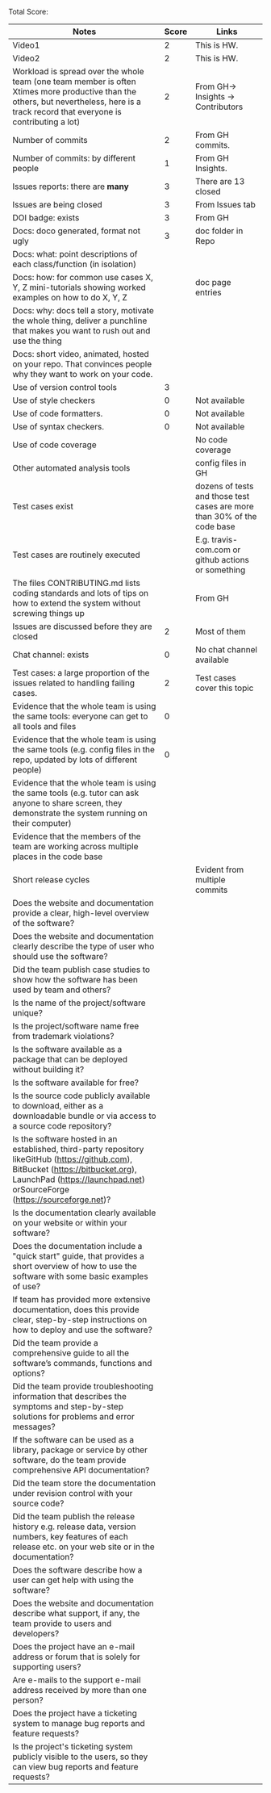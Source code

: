 Total Score:

| Notes                                                                                                                                                                                                           | Score | Links                                                                   |
| --------------------------------------------------------------------------------------------------------------------------------------------------------------------------------------------------------------- | ----- | ----------------------------------------------------------------------- |
| Video1                                                                                                                                                                                                          | 2     | This is HW.                                                             |
| Video2                                                                                                                                                                                                          | 2     | This is HW.                                                             |
| Workload is spread over the whole team (one team member is often Xtimes more productive than the others, but nevertheless, here is a track record that everyone is contributing a lot)                          | 2     | From GH-> Insights -> Contributors                                      |
| Number of commits                                                                                                                                                                                               |    2   | From GH commits.                                                        |
| Number of commits: by different people                                                                                                                                                                          |1| From GH Insights.                                                       |
| Issues reports: there are **many**                                                                                                                                                                              |    3   | There are 13 closed                                                          |
| Issues are being closed                                                                                                                                                                                         |   3    | From Issues tab                                                      |
| DOI badge: exists                                                                                                                                                                                               |   3    | From GH                                                                 |
| Docs: doco generated, format not ugly                                                                                                                                                                           |   3    | doc folder in Repo                                           |
| Docs: what: point descriptions of each class/function (in isolation)                                                                                                                                            |       |
| Docs: how: for common use cases X, Y, Z mini-tutorials showing worked examples on how to do X, Y, Z                                                                                                             |       | doc page entries                                                        |
| Docs: why: docs tell a story, motivate the whole thing, deliver a punchline that makes you want to rush out and use the thing                                                                                   |       |
| Docs: short video, animated, hosted on your repo. That convinces people why they want to work on your code.                                                                                                     |       |
| Use of version control tools                                                                                                                                                                                    |   3    |
| Use of style checkers                                                                                                                                                                                           |   0    | Not available                                                           |
| Use of code formatters.                                                                                                                                                                                         |   0    | Not available                                                           |
| Use of syntax checkers.                                                                                                                                                                                         |    0   | Not available                                                           |
| Use of code coverage                                                                                                                                                                                            |       | No code coverage                                                        |
| Other automated analysis tools                                                                                                                                                                                  |       | config files in GH                                                      |
| Test cases exist                                                                                                                                                                                                |       | dozens of tests and those test cases are more than 30% of the code base |
| Test cases are routinely executed                                                                                                                                                                               |       | E.g. travis-com.com or github actions or something                      |
| The files CONTRIBUTING.md lists coding standards and lots of tips on how to extend the system without screwing things up                                                                                        |       | From GH                                                                 |
| Issues are discussed before they are closed                                                                                                                                                                     |   2    | Most of them                            |
| Chat channel: exists                                                                                                                                                                                            |    0   | No chat channel available                                               |
| Test cases: a large proportion of the issues related to handling failing cases.                                                                                                                                 |    2   | Test cases cover this topic                                             |
| Evidence that the whole team is using the same tools: everyone can get to all tools and files                                                                                                                   |    0   |
| Evidence that the whole team is using the same tools (e.g. config files in the repo, updated by lots of different people)                                                                                       |    0   |
| Evidence that the whole team is using the same tools (e.g. tutor can ask anyone to share screen, they demonstrate the system running on their computer)                                                         |       |
| Evidence that the members of the team are working across multiple places in the code base                                                                                                                       |       |
| Short release cycles                                                                                                                                                                                            |       | Evident from multiple commits                                           |
| Does the website and documentation provide a clear, high-level overview of the software?                                                                                                                        |       |
| Does the website and documentation clearly describe the type of user who should use the software?                                                                                                               |       |
| Did the team publish case studies to show how the software has been used by team and others?                                                                                                                    |       |
| Is the name of the project/software unique?                                                                                                                                                                     |       |
| Is the project/software name free from trademark violations?                                                                                                                                                    |       |
| Is the software available as a package that can be deployed without building it?                                                                                                                                |       |
| Is the software available for free?                                                                                                                                                                             |       |
| Is the source code publicly available to download, either as a downloadable bundle or via access to a source code repository?                                                                                   |       |
| Is the software hosted in an established, third-party repository likeGitHub (https://github.com), BitBucket (https://bitbucket.org), LaunchPad (https://launchpad.net) orSourceForge (https://sourceforge.net)? |       |
| Is the documentation clearly available on your website or within your software?                                                                                                                                 |       |
| Does the documentation include a "quick start" guide, that provides a short overview of how to use the software with some basic examples of use?                                                                |       |
| If team has provided more extensive documentation, does this provide clear, step-by-step instructions on how to deploy and use the software?                                                                    |       |
| Did the team provide a comprehensive guide to all the software’s commands, functions and options?                                                                                                               |       |
| Did the team provide troubleshooting information that describes the symptoms and step-by-step solutions for problems and error messages?                                                                        |       |
| If the software can be used as a library, package or service by other software, do the team provide comprehensive API documentation?                                                                            |       |
| Did the team store the documentation under revision control with your source code?                                                                                                                              |       |
| Did the team publish the release history e.g. release data, version numbers, key features of each release etc. on your web site or in the documentation?                                                        |       |
| Does the software describe how a user can get help with using the software?                                                                                                                                     |       |
| Does the website and documentation describe what support, if any, the team provide to users and developers?                                                                                                     |       |
| Does the project have an e-mail address or forum that is solely for supporting users?                                                                                                                           |       |
| Are e-mails to the support e-mail address received by more than one person?                                                                                                                                     |       |
| Does the project have a ticketing system to manage bug reports and feature requests?                                                                                                                            |       |
| Is the project's ticketing system publicly visible to the users, so they can view bug reports and feature requests?                                                                                             |       |

